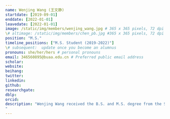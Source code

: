 ```yaml
---
name: Wenjing Wang (王文静)
startdate: [2019-09-01]
enddate: [2022-01-01]
leavedate: [2022-01-01]
image: /static/img/members/wenjing_wang.jpg # 365 x 365 pixels, 72 dpi
\# altimage: /static/img/members/chen_pb.jpg #365 x 365 pixels, 72 dpi
position: "M.S."
timeline_positions: ["M.S. Student (2019-2022)"]
\# subsequent:  update once you become an alumnus
pronouns: she/her/hers # personal pronouns
email: 346560895@buaa.edu.cn # Preferred public email address
scholar: 
website: 
beihang:
twitter:
linkedin:
github: 
researchgate:
dblp: 
orcid: 
description: "Wenjing Wang received the B.S. and M.S. degree from the School of Astronautics, Beihang University, Beijing, China, in 2019 and 2022. Her research interests include deep learning and pattern recognition.
"
---
```

